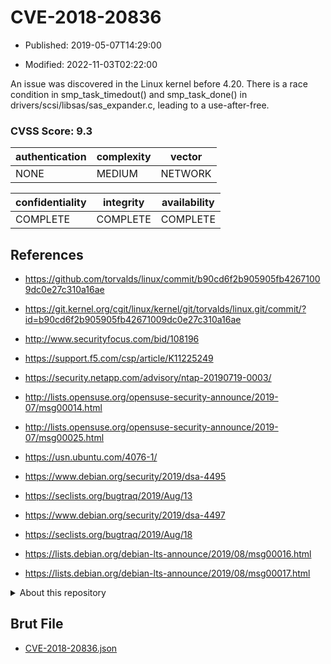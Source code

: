 # CVE-2018-20836

- Published: 2019-05-07T14:29:00

- Modified: 2022-11-03T02:22:00

An issue was discovered in the Linux kernel before 4.20. There is a race condition in smp_task_timedout() and smp_task_done() in drivers/scsi/libsas/sas_expander.c, leading to a use-after-free.

### CVSS Score: **9.3**

| authentication | complexity | vector |
| --- | --- | --- |
| NONE | MEDIUM | NETWORK |

| confidentiality | integrity | availability |
| --- | --- | --- |
| COMPLETE | COMPLETE | COMPLETE |

## References

* https://github.com/torvalds/linux/commit/b90cd6f2b905905fb42671009dc0e27c310a16ae

* https://git.kernel.org/cgit/linux/kernel/git/torvalds/linux.git/commit/?id=b90cd6f2b905905fb42671009dc0e27c310a16ae

* http://www.securityfocus.com/bid/108196

* https://support.f5.com/csp/article/K11225249

* https://security.netapp.com/advisory/ntap-20190719-0003/

* http://lists.opensuse.org/opensuse-security-announce/2019-07/msg00014.html

* http://lists.opensuse.org/opensuse-security-announce/2019-07/msg00025.html

* https://usn.ubuntu.com/4076-1/

* https://www.debian.org/security/2019/dsa-4495

* https://seclists.org/bugtraq/2019/Aug/13

* https://www.debian.org/security/2019/dsa-4497

* https://seclists.org/bugtraq/2019/Aug/18

* https://lists.debian.org/debian-lts-announce/2019/08/msg00016.html

* https://lists.debian.org/debian-lts-announce/2019/08/msg00017.html

<details>
<summary>About this repository</summary> 

  This repository is part of the project [Live Hack CVE](https://github.com/Live-Hack-CVE). Main website can be found [www.live-hack.org](https://www.live-hack.org) 
  
  Made by [Sn0wAlice](https://github.com/Sn0wAlice) for the people that care about security and need to have a feed of the latest CVEs. Hope you enjoy it, don't forget to star the repo and follow me on [Twitter](https://twitter.com/Sn0wAlice) and [Github](https://github.com/Sn0wAlice). And that is my [personnal website](https://www.alice-snow.me/)

  - [Home Page](https://github.com/Live-Hack-CVE)
  - [Framework](https://github.com/Live-Hack-CVE/cve-framework)
  - [CVE database](https://github.com/Live-Hack-CVE/full_database)
  - [Changelog](https://github.com/Live-Hack-CVE/Changelog)
</details>

## Brut File

* [CVE-2018-20836.json](https://raw.githubusercontent.com/Live-Hack-CVE/full_database/main/cves/2018/CVE-2018-20836.json)

